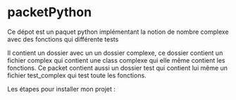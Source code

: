 # packetPython

Ce dépot est un paquet python implémentant la notion de nombre complexe avec des fonctions qui différente tests 

Il contient un dossier avec un un dossier complexe, ce dossier contient un fichier complex qui contient une class complexe qui elle même contient les fonctions. Ce packet contient aussi un dossier test qui contient lui même un fichier test_complex qui test toute les fonctions. 


Les étapes pour installer mon projet : 

